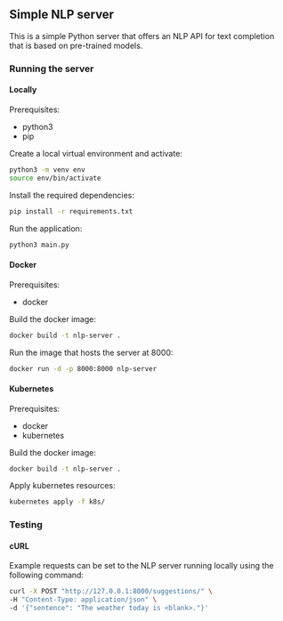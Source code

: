 
## Simple NLP server

This is a simple Python server that offers an NLP API for text completion that is based on pre-trained models.

### Running the server

#### Locally

Prerequisites:
- python3
- pip

Create a local virtual environment and activate:

```bash
python3 -m venv env
source env/bin/activate
```

Install the required dependencies:
```bash
pip install -r requirements.txt
```

Run the application:
```bash
python3 main.py
```

#### Docker

Prerequisites:
- docker

Build the docker image:
```bash
docker build -t nlp-server .
```

Run the image that hosts the server at 8000:
```bash
docker run -d -p 8000:8000 nlp-server
```

#### Kubernetes

Prerequisites:
- docker
- kubernetes

Build the docker image:
```bash
docker build -t nlp-server .
```

Apply kubernetes resources:
```bash
kubernetes apply -f k8s/
```

### Testing

#### cURL

Example requests can be set to the NLP server running locally using the following command:
```bash
curl -X POST "http://127.0.0.1:8000/suggestions/" \
-H "Content-Type: application/json" \
-d '{"sentence": "The weather today is <blank>."}'
```
